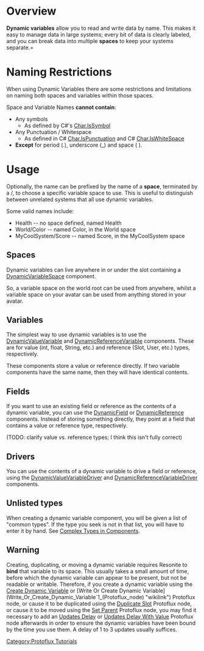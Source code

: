<languages/>

# Overview

**Dynamic variables** allow you to read and write data by name. This
makes it easy to manage data in large systems; every bit of data is
clearly labeled, and you can break data into multiple **spaces** to keep
your systems separate.=

# Naming Restrictions

When using Dynamic Variables there are some restrictions and limitations
on naming both spaces and variables within those spaces.

Space and Variable Names **cannot contain**:

-   Any symbols
    -   As defined by C#'s
        [Char.IsSymbol](https://docs.microsoft.com/en-us/dotnet/api/system.char.issymbol?view=net-5.0)
-   Any Punctuation / Whitespace
    -   As defined in C#
        [Char.IsPunctuation](https://docs.microsoft.com/en-us/dotnet/api/system.char.ispunctuation?view=net-5.0)
        and C#
        [Char.IsWhiteSpace](https://docs.microsoft.com/en-us/dotnet/api/system.char.iswhitespace?view=net-5.0)
-   **Except** for period (.), underscore (_) and space ( ).

# Usage

Optionally, the name can be prefixed by the name of a **space**,
terminated by a /, to choose a specific variable space to use. This is
useful to distinguish between unrelated systems that all use dynamic
variables.

Some valid names include:

-   Health -- no space defined, named Health
-   World/Color -- named Color, in the World space
-   MyCoolSystem/Score -- named Score, in the MyCoolSystem space

## Spaces

Dynamic variables can live anywhere in or under the slot containing a
[DynamicVariableSpace](DynamicVariableSpace_(Component) "wikilink")
component.

So, a variable space on the world root can be used from anywhere, whilst
a variable space on your avatar can be used from anything stored in your
avatar.

## Variables

The simplest way to use dynamic variables is to use the
[DynamicValueVariable<T>](DynamicValueVariable%601_(Component) "wikilink")
and
[DynamicReferenceVariable<T>](DynamicReferenceVariable%601_(Component) "wikilink")
components. These are for value (int, float, String, etc.) and reference
(Slot, User, etc.) types, respectively.

These components store a value or reference directly. If two variable
components have the same name, then they will have identical contents.

## Fields

If you want to use an existing field or reference as the contents of a
dynamic variable, you can use the
[DynamicField<T>](DynamicField%601_(Component) "wikilink") or
[DynamicReference<T>](DynamicReference%601_(Component) "wikilink")
components. Instead of storing something directly, they point at a field
that contains a value or reference type, respectively.

(TODO: clarify value vs. reference types; I think this isn't fully
correct)

## Drivers

You can use the contents of a dynamic variable to drive a field or
reference, using the
[DynamicValueVariableDriver<T>](DynamicValueVariableDriver%601_(Component) "wikilink")
and
[DynamicReferenceVariableDriver<T>](DynamicReferenceVariableDriver%601_(Component) "wikilink")
components.

## Unlisted types

When creating a dynamic variable component, you will be given a list of
"common types". If the type you seek is not in that list, you will have
to enter it by hand. See [Complex Types in
Components](Complex_Types_in_Components "wikilink").

## Warning

Creating, duplicating, or moving a dynamic variable requires Resonite to
**bind** that variable to its space. This usually takes a small amount
of time, before which the dynamic variable can appear to be present, but
not be readable or writable. Therefore, if you create a dynamic variable
using the [Create Dynamic
Variable](Create_Dynamic_Variable`1_(Protoflux_node) "wikilink") or
[Write Or Create Dynamic
Variable](Write_Or_Create_Dynamic_Variable`1_(Protoflux_node) "wikilink")
Protoflux node, or cause it to be duplicated using the [Duplicate
Slot](Duplicate_Slot_(Protoflux_node) "wikilink") Protoflux node, or
cause it to be moved using the [Set
Parent](Set_Parent_(Protoflux_node) "wikilink") Protoflux node, you may
find it necessary to add an [Updates
Delay](Updates_Delay_(Protoflux_node) "wikilink") or [Updates Delay With
Value](Updates_Delay_With_Value_(Protoflux_node) "wikilink") Protoflux
node afterwards in order to ensure the dynamic variables have been bound
by the time you use them. A delay of 1 to 3 updates usually suffices.

[Category:Protoflux Tutorials](Category:Protoflux_Tutorials "wikilink")